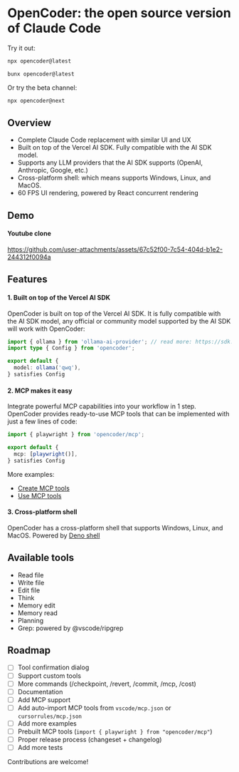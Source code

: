 # OpenCoder: the open source version of Claude Code

Try it out:

```bash
npx opencoder@latest
```

```bash
bunx opencoder@latest
```

Or try the beta channel:
```bash
npx opencoder@next
```

## Overview

- Complete Claude Code replacement with similar UI and UX
- Built on top of the Vercel AI SDK. Fully compatible with the AI SDK model.
- Supports any LLM providers that the AI SDK supports (OpenAI, Anthropic, Google, etc.)
- Cross-platform shell: which means supports Windows, Linux, and MacOS.
- 60 FPS UI rendering, powered by React concurrent rendering

## Demo

#### Youtube clone
https://github.com/user-attachments/assets/67c52f00-7c54-404d-b1e2-244312f0094a



## Features

#### 1. Built on top of the Vercel AI SDK
OpenCoder is built on top of the Vercel AI SDK. It is fully compatible with the AI SDK model, any official or community model supported by the AI SDK will work with OpenCoder:
```typescript
import { ollama } from 'ollama-ai-provider'; // read more: https://sdk.vercel.ai/providers/community-providers/ollama
import type { Config } from 'opencoder';

export default {
  model: ollama('qwq'),
} satisfies Config
```

#### 2. MCP makes it easy
Integrate powerful MCP capabilities into your workflow in 1 step. OpenCoder provides ready-to-use MCP tools that can be implemented with just a few lines of code:
```typescript
import { playwright } from 'opencoder/mcp';

export default {
  mcp: [playwright()],
} satisfies Config
```

More examples:
- [Create MCP tools](https://github.com/OpenCoder-AI/OpenCoder/tree/main/examples/mcp-create-mcp)
- [Use MCP tools](https://github.com/OpenCoder-AI/OpenCoder/tree/main/examples/mcp)

#### 3. Cross-platform shell
OpenCoder has a cross-platform shell that supports Windows, Linux, and MacOS. Powered by [Deno shell](https://github.com/denoland/deno_task_shell)

## Available tools
- Read file
- Write file
- Edit file
- Think
- Memory edit
- Memory read
- Planning
- Grep: powered by @vscode/ripgrep

## Roadmap

- [ ] Tool confirmation dialog
- [ ] Support custom tools
- [ ] More commands (/checkpoint, /revert, /commit, /mcp, /cost)
- [ ] Documentation
- [ ] Add MCP support
- [ ] Add auto-import MCP tools from `vscode/mcp.json` or `cursorrules/mcp.json`
- [ ] Add more examples
- [ ] Prebuilt MCP tools (`import { playwright } from "opencoder/mcp"`)
- [ ] Proper release process (changeset + changelog)
- [ ] Add more tests

Contributions are welcome!
